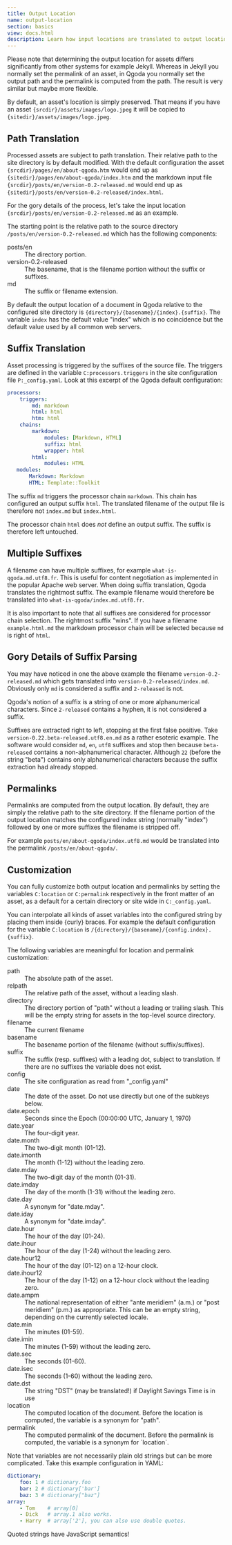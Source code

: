 ```yaml
---
title: Output Location
name: output-location
section: basics
view: docs.html
description: Learn how input locations are translated to output locations in Qgoda.
---
```

Please note that determining the output location for assets differs
significantly from other systems for example Jekyll.  Whereas in Jekyll you
normally set the permalink of an asset, in Qgoda you normally set the 
output path and the permalink is computed from the path.  The result is
very similar but maybe more flexible.

By default, an asset's location is simply preserved.  That means if you have an
asset `{srcdir}/assets/images/logo.jpeg` it will be copied to
`{sitedir}/assets/images/logo.jpeg`. 

<!--qgoda-no-xgettext--><qgoda-toc /><!--/qgoda-no-xgettext-->

## Path Translation

Processed assets are subject to path translation.  Their relative path to
the site directory is by default modified.  With the default configuration
the asset `{srcdir}/pages/en/about-qgoda.htm` would end up as 
`{sitedir}/pages/en/about-qgoda/index.htm` and the markdown input file
`{srcdir}/posts/en/version-0.2-released.md` would end up as
`{sitedir}/posts/en/version-0.2-released/index.html`.

For the gory details of the process, let's take the input location 
`{srcdir}/posts/en/version-0.2-released.md` as an example.

The starting point is the relative path to the source directory
`/posts/en/version-0.2-released.md` which has the following components:

<dl>
  <dt>posts/en</dt>
  <dd>The directory portion.</dd>
  <dt>version-0.2-released</dt>
  <dd>The basename, that is the filename portion without the suffix or suffixes.</dd>
  <dt>md</dt>
  <dd>The suffix or filename extension.</dd>
</dl>

By default the output location of a document in Qgoda relative to the 
configured site directory is
`{directory}/{basename}/{index}.{suffix}`.  The variable `index`
has the default value "index" which is no coincidence but the default value
used by all common web servers.

## Suffix Translation

Asset processing is triggered by the suffixes of the source file.  The triggers
are defined in the variable `C:processors.triggers` in the site configuration
file `P:_config.yaml`.  Look at this excerpt of the Qgoda default configuration:

```yaml
processors:
    triggers:
        md: markdown
        html: html
        htm: html
    chains:
        markdown:
            modules: [Markdown, HTML]
            suffix: html
            wrapper: html
        html:
            modules: HTML
   modules:
       Markdown: Markdown
       HTML: Template::Toolkit
```

The suffix `md` triggers the processor chain `markdown`.  This chain
has configured an output suffix `html`.  The translated filename of the
output file is therefore not `index.md` but `index.html`.

The processor chain `html` does *not* define an output suffix.  The suffix is 
therefore left untouched.

## Multiple Suffixes

A filename can have multiple suffixes, for example 
`what-is-qgoda.md.utf8.fr`.  This is useful for content negotiation as
implemented in the popular Apache web server.  When doing suffix translation,
Qgoda translates the rightmost suffix.  The example filename would therefore
be translated into `what-is-qgoda/index.md.utf8.fr`. 

It is also important to note that all suffixes are considered for processor 
chain selection.  The rightmost suffix "wins".  If you have a filename
`example.html.md` the markdown processor chain will be selected because
`md` is right of `html`.

## Gory Details of Suffix Parsing

You may have noticed in one the above example the filename 
`version-0.2-released.md` which gets translated into 
`version-0.2-released/index.md`.  Obviously only `md` is considered a suffix
and `2-released` is not.

Qgoda's notion of a suffix is a string of one or more alphanumerical
characters.  Since `2-released` contains a hyphen, it is not considered
a suffix.

Suffixes are extracted right to left, stopping at the first false positive.
Take `version-0.22.beta-released.utf8.en.md` as a rather esoteric example.
The software would consider `md`, `en`, `utf8` suffixes and stop then
because `beta-released` contains a non-alphanumerical character.  Although
`22` (before the string "beta") contains only alphanumerical characters
because the suffix extraction had already stopped.

## Permalinks

Permalinks are computed from the output location.  By default, they are 
simply the relative path to the site directory.  If the filename portion
of the output location matches the configured index string (normally
"index") followed by one or more suffixes the filename is stripped off.

For example `posts/en/about-qgoda/index.utf8.md` would be translated into
the permalink `/posts/en/about-qgoda/`.

## Customization

You can fully customize both output location and permalinks by setting the
variables `C:location` or `C:permalink` respectively in the front matter of an
asset, as a default for a certain directory or site wide in `C:_config.yaml`.

You can interpolate all kinds of asset variables into the configured string
by placing them inside {curly} braces.  For example the default configuration
for the variable `C:location` is `/{directory}/{basename}/{config.index}.{suffix}`.

The following variables are meaningful for location and permalink 
customization:

<dl>
  <dt>path</dt>
  <dd>The absolute path of the asset.</dd>
  <dt>relpath</dt>
  <dd>The relative path of the asset, without a leading slash.</dd>
  <dt>directory</dt>
  <dd>The directory portion of "path" without a leading or trailing slash.  
      This will be the empty string for assets in the top-level source
      directory.</dd>
  <dt>filename</dt>
  <dd>The current filename</dd>
  <dt>basename</dt>
  <dd>The basename portion of the filename (without suffix/suffixes).</dd>
  <dt>suffix</dt>
  <dd>The suffix (resp. suffixes) with a leading dot, subject to translation.
      If there are no suffixes the variable does not exist.</dd>
  <dt>config</dt>
  <dd>The site configuration as read from "_config.yaml"</dd>
  <dt>date</dt>
  <dd>The date of the asset.  Do not use directly but one of the
      subkeys below.</dd>
  <dt>date.epoch</dt>
  <dd>Seconds since the Epoch (00:00:00 UTC, January 1, 1970)</dd>
  <dt>date.year</dt>
  <dd>The four-digit year.</dd>
  <dt>date.month</dt>
  <dd>The two-digit month (01-12).</dd>
  <dt>date.imonth</dt>
  <dd>The month (1-12) without the leading zero.</dd>
  <dt>date.mday</dt>
  <dd>The two-digit day of the month (01-31).</dd>
  <dt>date.imday</dt>
  <dd>The day of the month (1-31) without the leading zero.</dd>
  <dt>date.day</dt>
  <dd>A synonym for "date.mday".</dd>
  <dt>date.iday</dt>
  <dd>A synonym for "date.imday".</dd>
  <dt>date.hour</dt>
  <dd>The hour of the day (01-24).</dd>
  <dt>date.ihour</dt>
  <dd>The hour of the day (1-24) without the leading zero.</dd>
  <dt>date.hour12</dt>
  <dd>The hour of the day (01-12) on a 12-hour clock.</dd>
  <dt>date.ihour12</dt>
  <dd>The hour of the day (1-12) on a 12-hour clock without the leading zero.</dd>
  <dt>date.ampm</dt>
  <dd>The national representation of either "ante meridiem"
      (a.m.)  or "post meridiem" (p.m.)  as appropriate.  This can be
      an empty string, depending on the currently selected locale.</dd>
  <dt>date.min</dt>
  <dd>The minutes (01-59).</dd>
  <dt>date.imin</dt>
  <dd>The minutes (1-59) without the leading zero.</dd>
  <dt>date.sec</dt>
  <dd>The seconds (01-60).</dd>
  <dt>date.isec</dt>
  <dd>The seconds (1-60) without the leading zero.</dd>
  <dt>date.dst</dt>
  <dd>The string "DST" (may be translated!) if Daylight Savings Time is in use</dd>
  <dt>location</dt>
  <dd>The computed location of the document.  Before the location is computed,
      the variable is a synonym for "path".</dd>
  <dt>permalink</dt>
  <dd>The computed permalink of the document.  Before the permalink is computed,
      the variable is a synonym for `location`.</dd>
</dl>

Note that variables are not necessarily plain old strings but can be more
complicated.  Take this example configuration in YAML:

```yaml
dictionary:
    foo: 1 # dictionary.foo
    bar: 2 # dictionary['bar']
    baz: 3 # dictionary["baz"]
array:
    - Tom    # array[0]
    - Dick   # array.1 also works.
    - Harry  # array['2'], you can also use double quotes.
```

Quoted strings have JavaScript semantics!
